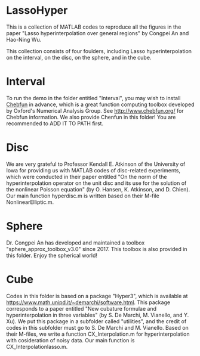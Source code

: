 # LassoHyper
This is a collection of MATLAB codes to reproduce all the figures in the paper "Lasso hyperinterpolation over general regions" by Congpei An and Hao-Ning Wu.

This collection consists of four foulders, including Lasso hyperinterpolation on the interval, on the disc, on the sphere, and in the cube.
# Interval
To run the demo in the folder entitled "Interval", you may wish to install [Chebfun](http://www.chebfun.org/) in advance, which is a great function computing toolbox developed by Oxford's Numerical Analysis Group. See http://www.chebfun.org/ for Chebfun information. We also provide Chenfun in this folder! You are recommended to ADD IT TO PATH first.

# Disc
We are very grateful to Professor Kendall E. Atkinson of the University of Iowa for providing us with MATLAB codes of disc-related experiments, which were conducted in their paper entitled "On the norm of the hyperinterpolation operator on the unit disc and its use for the solution of the nonlinear Poisson equation" (by O. Hansen, K. Atkinson, and D. Chien). Our main function hyperdisc.m is written based on their M-file NonlinearElliptic.m.

# Sphere
Dr. Congpei An has developed and maintained a toolbox "sphere_approx_toolbox_v3.0" since 2017. This toolbox is also provided in this folder. Enjoy the spherical world!

# Cube
Codes in this folder is based on a package "Hyper3", which is available at https://www.math.unipd.it/~demarchi/software.html. This package corresponds to a paper entitled "New cubature formulae and hyperinterpolation in three variables" (by S. De Marchi, M. Vianello, and Y. Xu). We put this package in a subfolder called "utilities", and the credit of codes in this subfolder must go to S. De Marchi and M. Vianello. Based on their M-files, we write a function CX_Interpolation.m for hyperinterpolation with cosideration of noisy data. Our main function is CX_Interpolationlasso.m.






